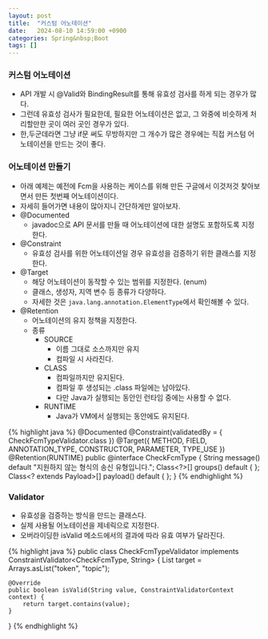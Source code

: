 ```yaml
---
layout: post
title:  "커스텀 어노테이션"
date:   2024-08-10 14:59:00 +0900
categories: Spring&nbsp;Boot
tags: []
---
```


### 커스텀 어노테이션

- API 개발 시 @Valid와 BindingResult를 통해 유효성 검사를 하게 되는 경우가 많다.
- 그런데 유효성 검사가 필요한데, 필요한 어노테이션은 없고, 그 와중에 비슷하게 처리할만한 곳이 여러 곳인 경우가 있다.
- 한,두군데라면 그냥 if문 써도 무방하지만 그 개수가 많은 경우에는 직접 커스텀 어노테이션을 만드는 것이 좋다.

### 어노테이션 만들기

- 아래 예제는 예전에 Fcm을 사용하는 케이스를 위해 만든 구글에서 이것저것 찾아보면서 만든 첫번째 어노테이션이다.
- 자세히 들어가면 내용이 많아지니 간단하게만 알아보자.
- @Documented
    - javadoc으로 API 문서를 만들 때 어노테이션에 대한 설명도 포함하도록 지정한다.
- @Constraint
    - 유효성 검사를 위한 어노테이션일 경우 유효성을 검증하기 위한 클래스를 지정한다.
- @Target
    - 해당 어노테이션이 동작할 수 있는 범위를 지정한다. (enum)
    - 클래스, 생성자, 지역 변수 등 종류가 다양하다.
    - 자세한 것은 `java.lang.annotation.ElementType`에서 확인해볼 수 있다.
- @Retention
    - 어노테이션의 유지 정책을 지정한다.
    - 종류
        - SOURCE
            - 이름 그대로 소스까지만 유지
            - 컴파일 시 사라진다.
        - CLASS
            - 컴파일까지만 유지된다.
            - 컴파일 후 생성되는 .class 파일에는 남아있다.
            - 다만 Java가 실행되는 동안인 런타임 중에는 사용할 수 없다.
        - RUNTIME
            - Java가 VM에서 실행되는 동안에도 유지된다.


{% highlight java %}
@Documented
@Constraint(validatedBy = { CheckFcmTypeValidator.class })
@Target({ METHOD, FIELD, ANNOTATION_TYPE, CONSTRUCTOR, PARAMETER, TYPE_USE })
@Retention(RUNTIME)
public @interface CheckFcmType {
    String message() default "지원하지 않는 형식의 송신 유형입니다.";
    Class<?>[] groups() default { };
    Class<? extends Payload>[] payload() default { };
}
{% endhighlight %}

### Validator

- 유효성을 검증하는 방식을 만드는 클래스다.
- 실제 사용될 어노테이션을 제네릭으로 지정한다.
- 오버라이딩한 isValid 메소드에서의 결과에 따라 유효 여부가 달라진다.

{% highlight java %}
public class CheckFcmTypeValidator implements ConstraintValidator<CheckFcmType, String> {
    List<String> target = Arrays.asList("token", "topic");

    @Override
    public boolean isValid(String value, ConstraintValidatorContext context) {
        return target.contains(value);
    }
}
{% endhighlight %}